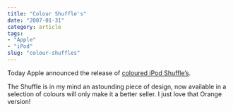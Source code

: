 ```yaml
---
title: "Colour Shuffle's"
date: "2007-01-31"
category: article
tags:
- "Apple"
- "iPod"
slug: "colour-shuffles"
---
```


Today Apple announced the release of [coloured iPod Shuffle’s][1].

The Shuffle is in my mind an astounding piece of design, now available in a selection of colours will only make it a better seller. I just love that Orange version!

[1]:	https://www.apple.com/ipodshuffle/